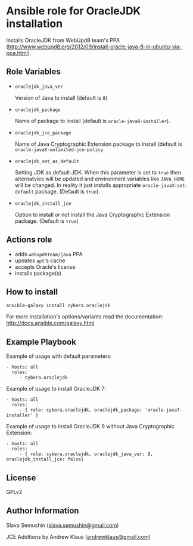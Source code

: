 Ansible role for OracleJDK installation
=======================================

Installs OracleJDK from WebUpd8 team's PPA (http://www.webupd8.org/2012/09/install-oracle-java-8-in-ubuntu-via-ppa.html).

Role Variables
--------------

* `oraclejdk_java_ver`

  Version of Java to install (default is `8`)

* `oraclejdk_package`

  Name of package to install (default is `oracle-java8-installer`).

* `oraclejdk_jce_package`

  Name of Java Cryptographic Extension package to install (default is `oracle-java8-unlimited-jce-policy`

* `oraclejdk_set_as_default`

  Setting JDK as default JDK. When this parameter is set to `true` then alternatvies will be updated
  and environment variables like `JAVA_HOME` will be changed. In reality it just installs
  appropriate `oracle-javaX-set-default` package. (Default is `true`).

* `oraclejdk_install_jce`

  Option to install or not install the Java Cryptographic Extension package. (Default is `true`)

Actions role
------------

* adds `webupd8team/java` PPA
* updates `apt`'s cache
* accepts Oracle's license
* installs package(s)

How to install
--------------

    ansible-galaxy install cybera.oraclejdk

For more installation's options/variants read the documentation: http://docs.ansible.com/galaxy.html

Example Playbook
----------------

Example of usage with default parameters:

    - hosts: all
      roles:
         - cybera.oraclejdk

Example of usage to install OracleJDK 7:

    - hosts: all
      roles:
         - { role: cybera.oraclejdk, oraclejdk_package: 'oracle-java7-installer' }

Example of usage to install OracleJDK 9 without Java Cryptographic Extension:

    - hosts: all
      roles:
         - { role: cybera.oraclejdk, oraclejdk_java_ver: 9, oraclejdk_install_jce: false}

License
-------

GPLv2

Author Information
------------------

Slava Semushin (slava.semushin@gmail.com)

JCE Additions by Andrew Klaus (andrewklaus@gmail.com)
